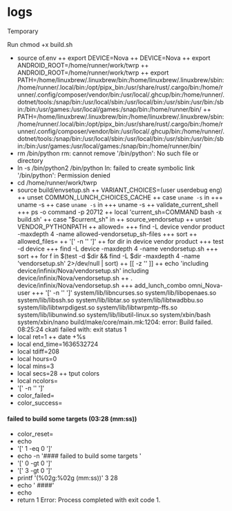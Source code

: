 # logs
Temporary

Run chmod +x build.sh
+ source of.env
++ export DEVICE=Nova
++ DEVICE=Nova
++ export ANDROID_ROOT=/home/runner/work/twrp
++ ANDROID_ROOT=/home/runner/work/twrp
++ export PATH=/home/linuxbrew/.linuxbrew/bin:/home/linuxbrew/.linuxbrew/sbin:/home/runner/.local/bin:/opt/pipx_bin:/usr/share/rust/.cargo/bin:/home/runner/.config/composer/vendor/bin:/usr/local/.ghcup/bin:/home/runner/.dotnet/tools:/snap/bin:/usr/local/sbin:/usr/local/bin:/usr/sbin:/usr/bin:/sbin:/bin:/usr/games:/usr/local/games:/snap/bin:/home/runner/bin/
++ PATH=/home/linuxbrew/.linuxbrew/bin:/home/linuxbrew/.linuxbrew/sbin:/home/runner/.local/bin:/opt/pipx_bin:/usr/share/rust/.cargo/bin:/home/runner/.config/composer/vendor/bin:/usr/local/.ghcup/bin:/home/runner/.dotnet/tools:/snap/bin:/usr/local/sbin:/usr/local/bin:/usr/sbin:/usr/bin:/sbin:/bin:/usr/games:/usr/local/games:/snap/bin:/home/runner/bin/
+ rm /bin/python
rm: cannot remove '/bin/python': No such file or directory
+ ln -s /bin/python2 /bin/python
ln: failed to create symbolic link '/bin/python': Permission denied
+ cd /home/runner/work/twrp
+ source build/envsetup.sh
++ VARIANT_CHOICES=(user userdebug eng)
++ unset COMMON_LUNCH_CHOICES_CACHE
++ case `uname -s` in
+++ uname -s
++ case `uname -s` in
+++ uname -s
++ validate_current_shell
+++ ps -o command -p 20712
++ local 'current_sh=COMMAND
bash -x build.sh'
++ case "$current_sh" in
++ source_vendorsetup
++ unset VENDOR_PYTHONPATH
++ allowed=
+++ find -L device vendor product -maxdepth 4 -name allowed-vendorsetup_sh-files
+++ sort
++ allowed_files=
++ '[' -n '' ']'
++ for dir in device vendor product
+++ test -d device
+++ find -L device -maxdepth 4 -name vendorsetup.sh
+++ sort
++ for f in $(test -d $dir &&             find -L $dir -maxdepth 4 -name 'vendorsetup.sh' 2>/dev/null | sort)
++ [[ -z '' ]]
++ echo 'including device/infinix/Nova/vendorsetup.sh'
including device/infinix/Nova/vendorsetup.sh
++ . device/infinix/Nova/vendorsetup.sh
+++ add_lunch_combo omni_Nova-user
+++ '[' -n '' ']'
system/lib/libncurses.so
system/lib/libopenaes.so
system/lib/libssh.so
system/lib/libtar.so
system/lib/libtwadbbu.so
system/lib/libtwrpdigest.so
system/lib/libtwrpmtp-ffs.so
system/lib/libunwind.so
system/lib/libutil-linux.so
system/xbin/bash
system/xbin/nano
build/make/core/main.mk:1204: error: Build failed.
08:25:24 ckati failed with: exit status 1
+ local ret=1
++ date +%s
+ local end_time=1636532724
+ local tdiff=208
+ local hours=0
+ local mins=3
+ local secs=28
++ tput colors
+ local ncolors=
+ '[' -n '' ']'
+ color_failed=
+ color_success=

#### failed to build some targets (03:28 (mm:ss)) ####

+ color_reset=
+ echo
+ '[' 1 -eq 0 ']'
+ echo -n '#### failed to build some targets '
+ '[' 0 -gt 0 ']'
+ '[' 3 -gt 0 ']'
+ printf '(%02g:%02g (mm:ss))' 3 28
+ echo ' ####'
+ echo
+ return 1
Error: Process completed with exit code 1.
